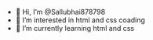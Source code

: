 - 👋 Hi, I’m @Sallubhai878798
- 👀 I’m interested in html and css coading
- 🌱 I’m currently learning html and css

<!---
Sallubhai878798/Sallubhai878798 is a ✨ special ✨ repository because its `README.md` (this file) appears on your GitHub profile.
You can click the Preview link to take a look at your changes.
--->
